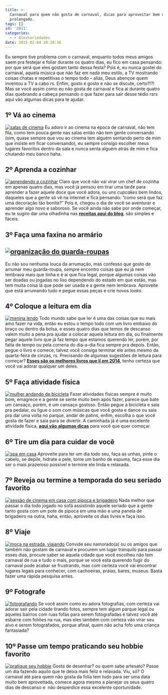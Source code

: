 ```yaml
---
title: >-
  Carnaval para quem não gosta de carnaval, dicas para aproveitar bem o feriado
  prolongado.
tags: []
id: '2011'
categories:
  - - Aleatoriedades
date: 2015-02-04 20:10:38
---
```


Eu sempre tive problema com o carnaval, enquanto todos meus amigos saem pra festejar e foliar durante os quatro dias, eu fico em casa pensando: por que será que eles gostam tanto dessa festa? Pois é, eu nunca gostei do carnaval, aquela música que não faz em nada meu estilo, a TV mostrando coisas chatas e repetitivas o tempo todo – aliás, Deus abençoe quem inventou a TV a cabo rs. Enfim, gosto é gosto e não se discute, certo?!?! Mas se você assim como eu não gosta de carnaval e fica aí durante quatro dias quebrando a cabeça pensando o que fazer para sair desse tédio rsrs aqui vão algumas dicas para te ajudar.

## 1º Vá ao cinema

[![salas de cinema](http://natalia.blog.br/wp-content/uploads/2015/02/01.jpg)](http://natalia.blog.br/wp-content/uploads/2015/02/01.jpg) Eu adoro ir ao cinema na época de carnaval, não tem fila, como tem pouca gente nas salas então não tem gente conversando (sim, quase sempre que vou ao cinema tem alguém sentando perto de mim que insiste em ficar conversando), eu sempre consigo escolher meus lugares favoritos dentro da sala e nunca senta alguém atrás de mim e fica chutando meu banco haha.

## 2º Aprenda a cozinhar

[![aprendendo a cozinhar](http://natalia.blog.br/wp-content/uploads/2015/02/02.jpg)](http://natalia.blog.br/wp-content/uploads/2015/02/02.jpg) Claro que você não vai virar um chef de cozinha em apenas quatro dias, mas você já pensou em tirar uma tarde para aprender a fazer aquele doce que você adora, ou uns _cupcakes_ bem lindos, daqueles que a gente só vê na internet e fica pensando: “como será que faz uma decoração tão bonita?” Pois é, chegou o dia de você se aventurar e aprender algo novo e saboroso. Se você ainda não sabe por onde começar, eu te sugiro dar uma olhadinha nas [**receitas aqui do blog**](http://natalia.blog.br/category/receitas/ "receitas aqui do blog"), são simples e fáceis.

## **3º Faça uma faxina no armário**

## **[![organização do guarda-roupas](http://natalia.blog.br/wp-content/uploads/2015/02/03.jpg)](http://natalia.blog.br/wp-content/uploads/2015/02/03.jpg)**

Eu não sou nenhuma louca da arrumação, mas confesso que gosto de arrumar meu guarda-roupa, sempre encontro coisas que eu já nem lembrava mais que tinha e é ai que fica legal, porque algumas coisas vão ser doadas ou jogadas no lixo dependendo do estado em que estão, mas tem muita coisa lá que pode ser usada e a gente nem lembrava. Aproveite que está arrumando tudo e pegue essas peças e crie novos _looks_.

## **4º Coloque a leitura em dia**

[![menina lendo](http://natalia.blog.br/wp-content/uploads/2015/02/04-683x1024.jpg)](http://natalia.blog.br/wp-content/uploads/2015/02/04.jpg) Todo mundo sabe que ler é uma das coisas que eu mais amo fazer na vida, então eu estou o tempo todo com um livro embaixo do braço ou dentro da bolsa, e esses quatro dias que temos de descanso valem muito a pena pra ajudar a colocar aquela leitura em dia, ou finalmente pegar aquele livro que já faz tempo que estamos querendo ler, porém, por falta de tempo ou pela correria do dia-a-dia fica sempre pra depois. Então, pegue o livro e comece, talvez você consiga terminar ele antes mesmo da quarta-feira de cinzas, rs. Precisando de algumas sugestões de leitura para começar? [**Esses são os melhores livros que lí em 2014**](http://natalia.blog.br/2015/01/28/05-livros-que-eu-mais-gostei-de-ler-em-2014/ "Esses são os melhores livros que lí em 2014"), tenho certeza que você vai adorar qualquer um deles.

## **5º Faça atividade física**

[![mulher andando de bicicleta ](http://natalia.blog.br/wp-content/uploads/2015/02/05.jpg)](http://natalia.blog.br/wp-content/uploads/2015/02/05.jpg) Fazer atividades físicas sempre é muito bom, emagrece e a gente se sente muito bem após fazer, parece que bate um cansaço, porém, é um cansaço gostoso. Então pegue a bicicleta e saia pra pedalar, ou ligue o som com músicas que você gosta e dance ou saia pra dar uma volta no parque, andar de patins, enfim, escolha o que você gosta de fazer e saia para se divertir. A caminhada já é uma excelente atividade física, [**aqui vão** **algumas dicas**](http://natalia.blog.br/2015/01/26/7-dicas-para-quem-quer-comecar-a-caminhar/ "aqui vão algumas dicas") para você que quer começar.

## **6º Tire um dia para cuidar de você**

[![spa em casa](http://natalia.blog.br/wp-content/uploads/2015/02/06.jpg)](http://natalia.blog.br/wp-content/uploads/2015/02/06.jpg) Aproveite para ter um dia todo seu, faça as unhas, pinte o cabelo, se depile, hidrate a pele, tome um banho de espuma, faça esse dia ser o mais prazeroso possível e termine ele linda e relaxada.

## **7º Reveja ou termine a temporada do seu seriado favorito**

[![sessão de cinema em casa com pipoca e brigadeiro ](http://natalia.blog.br/wp-content/uploads/2015/02/07.jpg)](http://natalia.blog.br/wp-content/uploads/2015/02/07.jpg) Nada melhor que passar o dia todo jogado no sofá assistindo aquele seriado que a gente tanto gosta com um pote de pipoca em uma mão e uma panela de brigadeiro na outra, haha, então, aproveite os dias livres e faça isso.

## **8º Viaje**

[![moça na estrada, viajando](http://natalia.blog.br/wp-content/uploads/2015/02/08.jpg)](http://natalia.blog.br/wp-content/uploads/2015/02/08.jpg) Convide seu namorado(a) ou os amigos que também não gostam de carnaval e procurem um lugar tranquilo para passar esses dias, procure saber se aquela cidade que você escolheu não tem carnaval de rua e tudo o mais, porque se você esta querendo fugir do carnaval pode acabar se frustrando, mas com certeza você vai encontrar lugares legais para conhecer, com cachoeiras, praias, bares, museus. Basta fazer uma rápida pesquisa antes.

## **9º Fotografe**

[![fotografando ](http://natalia.blog.br/wp-content/uploads/2015/02/09.jpg)](http://natalia.blog.br/wp-content/uploads/2015/02/09.jpg) Se você assim como eu adora fotografias, com certeza vai adorar sair pela cidade tirando fotos, sempre tem algum parque legal ou aqueles bairros com ruas fofas para serem fotografadas e talvez você até esbarre com foliões na rua, mas eles também com certeza vão virar seu alvo e serem fotografados, porque afinal, quem não acha fofo uma criança fantasiada?

## **10º Passe um tempo praticando seu hobbie favorito**

[![pratique seu hobbie ](http://natalia.blog.br/wp-content/uploads/2015/02/10.jpg)](http://natalia.blog.br/wp-content/uploads/2015/02/10.jpg) Gosta de desenhar? ou quem sabe artesato? Passe um dia fazendo aquilo que te deixa mais feliz e relaxada. Viu, só? O carnaval até para quem não gosta da folia tem tudo para ser uma data muito bem aproveitada, comece agora mesmo a planejar os seus quatro dias de descanso e  não desperdice essa excelente oportunidade.